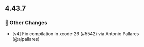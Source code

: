 ## 4.43.7
### 🔄 Other Changes
* [v4] Fix compilation in xcode 26 (#5542) via Antonio Pallares (@ajpallares)
